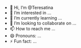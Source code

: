 - 👋 Hi, I’m @Teresatina
- 👀 I’m interested in ...
- 🌱 I’m currently learning ...
- 💞️ I’m looking to collaborate on ...
- 📫 How to reach me ...
- 😄 Pronouns: ...
- ⚡ Fun fact: ...

<!---
Teresatina/Teresatina is a ✨ special ✨ repository because its `README.md` (this file) appears on your GitHub profile.
You can click the Preview link to take a look at your changes.
--->

